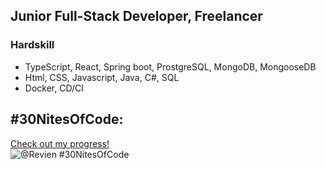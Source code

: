 ## Junior Full-Stack Developer, Freelancer

### Hardskill
- TypeScript, React, Spring boot, ProstgreSQL, MongoDB, MongooseDB
- Html, CSS, Javascript, Java, C#, SQL
- Docker, CD/CI

<!---
Apolderr/Apolderr is a ✨ special ✨ repository because its `README.md` (this file) appears on your GitHub profile.
You can click the Preview link to take a look at your changes.
--->
## #30NitesOfCode:
  [Check out my progress!](https://www.codedex.io/@Revien/30-nites-of-code)  
  ![@Revien #30NitesOfCode](https://www.codedex.io/api/petStatus?user=Revien)
